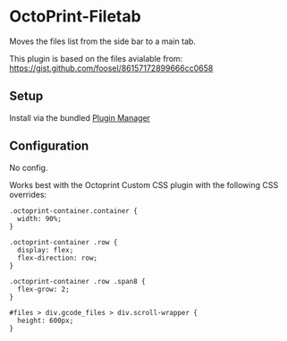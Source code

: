 # OctoPrint-Filetab

Moves the files list from the side bar to a main tab.

This plugin is based on the files avialable from:
https://gist.github.com/foosel/86157172899666cc0658

## Setup

Install via the bundled [Plugin Manager](https://docs.octoprint.org/en/master/bundledplugins/pluginmanager.html)

## Configuration

No config.

Works best with the Octoprint Custom CSS plugin with the following CSS overrides:

```
.octoprint-container.container {
  width: 90%;
}

.octoprint-container .row {
  display: flex;
  flex-direction: row;
}

.octoprint-container .row .span8 {
  flex-grow: 2;
}

#files > div.gcode_files > div.scroll-wrapper {
  height: 600px;
}
```


